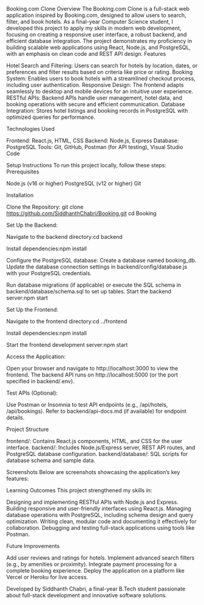 Booking.com Clone
Overview
The Booking.com Clone is a full-stack web application inspired by Booking.com, designed to allow users to search, filter, and book hotels. As a final-year Computer Science student, I developed this project to apply my skills in modern web development, focusing on creating a responsive user interface, a robust backend, and efficient database integration. The project demonstrates my proficiency in building scalable web applications using React, Node.js, and PostgreSQL, with an emphasis on clean code and REST API design.
Features

Hotel Search and Filtering: Users can search for hotels by location, dates, or preferences and filter results based on criteria like price or rating.
Booking System: Enables users to book hotels with a streamlined checkout process, including user authentication.
Responsive Design: The frontend adapts seamlessly to desktop and mobile devices for an intuitive user experience.
RESTful APIs: Backend APIs handle user management, hotel data, and booking operations with secure and efficient communication.
Database Integration: Stores hotel listings and booking records in PostgreSQL with optimized queries for performance.

Technologies Used

Frontend: React.js, HTML, CSS
Backend: Node.js, Express
Database: PostgreSQL
Tools: Git, GitHub, Postman (for API testing), Visual Studio Code

Setup Instructions
To run this project locally, follow these steps:
Prerequisites

Node.js (v16 or higher)
PostgreSQL (v12 or higher)
Git

Installation

Clone the Repository:
git clone https://github.com/SiddhanthChabri/Booking.git
cd Booking


Set Up the Backend:

Navigate to the backend directory:cd backend


Install dependencies:npm install


Configure the PostgreSQL database:
Create a database named booking_db.
Update the database connection settings in backend/config/database.js with your PostgreSQL credentials.


Run database migrations (if applicable) or execute the SQL schema in backend/database/schema.sql to set up tables.
Start the backend server:npm start




Set Up the Frontend:

Navigate to the frontend directory:cd ../frontend


Install dependencies:npm install


Start the frontend development server:npm start




Access the Application:

Open your browser and navigate to http://localhost:3000 to view the frontend.
The backend API runs on http://localhost:5000 (or the port specified in backend/.env).


Test APIs (Optional):

Use Postman or Insomnia to test API endpoints (e.g., /api/hotels, /api/bookings).
Refer to backend/api-docs.md (if available) for endpoint details.



Project Structure

frontend/: Contains React.js components, HTML, and CSS for the user interface.
backend/: Includes Node.js/Express server, REST API routes, and PostgreSQL database configuration.
backend/database/: SQL scripts for database schema and sample data.

Screenshots
Below are screenshots showcasing the application’s key features:



Learning Outcomes
This project strengthened my skills in:

Designing and implementing RESTful APIs with Node.js and Express.
Building responsive and user-friendly interfaces using React.js.
Managing database operations with PostgreSQL, including schema design and query optimization.
Writing clean, modular code and documenting it effectively for collaboration.
Debugging and testing full-stack applications using tools like Postman.

Future Improvements

Add user reviews and ratings for hotels.
Implement advanced search filters (e.g., by amenities or proximity).
Integrate payment processing for a complete booking experience.
Deploy the application on a platform like Vercel or Heroku for live access.



Developed by Siddhanth Chabri, a final-year B.Tech student passionate about full-stack development and innovative software solutions.
